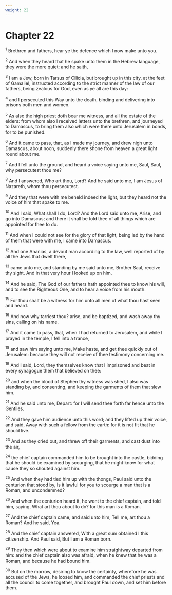 ```yaml
---
weight: 22
---
```


# Chapter 22

<sup>1</sup> Brethren and fathers, hear ye the defence which I now make unto you. 

<sup>2</sup> And when they heard that he spake unto them in the Hebrew language, they were the more quiet: and he saith, 

<sup>3</sup> I am a Jew, born in Tarsus of Cilicia, but brought up in this city, at the feet of Gamaliel, instructed according to the strict manner of the law of our fathers, being zealous for God, even as ye all are this day: 

<sup>4</sup> and I persecuted this Way unto the death, binding and delivering into prisons both men and women. 

<sup>5</sup> As also the high priest doth bear me witness, and all the estate of the elders: from whom also I received letters unto the brethren, and journeyed to Damascus, to bring them also which were there unto Jerusalem in bonds, for to be punished. 

<sup>6</sup> And it came to pass, that, as I made my journey, and drew nigh unto Damascus, about noon, suddenly there shone from heaven a great light round about me. 

<sup>7</sup> And I fell unto the ground, and heard a voice saying unto me, Saul, Saul, why persecutest thou me? 

<sup>8</sup> And I answered, Who art thou, Lord? And he said unto me, I am Jesus of Nazareth, whom thou persecutest. 

<sup>9</sup> And they that were with me beheld indeed the light, but they heard not the voice of him that spake to me. 

<sup>10</sup> And I said, What shall I do, Lord? And the Lord said unto me, Arise, and go into Damascus; and there it shall be told thee of all things which are appointed for thee to do. 

<sup>11</sup> And when I could not see for the glory of that light, being led by the hand of them that were with me, I came into Damascus. 

<sup>12</sup> And one Ananias, a devout man according to the law, well reported of by all the Jews that dwelt there, 

<sup>13</sup> came unto me, and standing by me said unto me, Brother Saul, receive thy sight. And in that very hour I looked up on him. 

<sup>14</sup> And he said, The God of our fathers hath appointed thee to know his will, and to see the Righteous One, and to hear a voice from his mouth. 

<sup>15</sup> For thou shalt be a witness for him unto all men of what thou hast seen and heard. 

<sup>16</sup> And now why tarriest thou? arise, and be baptized, and wash away thy sins, calling on his name. 

<sup>17</sup> And it came to pass, that, when I had returned to Jerusalem, and while I prayed in the temple, I fell into a trance, 

<sup>18</sup> and saw him saying unto me, Make haste, and get thee quickly out of Jerusalem: because they will not receive of thee testimony concerning me. 

<sup>19</sup> And I said, Lord, they themselves know that I imprisoned and beat in every synagogue them that believed on thee: 

<sup>20</sup> and when the blood of Stephen thy witness was shed, I also was standing by, and consenting, and keeping the garments of them that slew him. 

<sup>21</sup> And he said unto me, Depart: for I will send thee forth far hence unto the Gentiles. 

<sup>22</sup> And they gave him audience unto this word; and they lifted up their voice, and said, Away with such a fellow from the earth: for it is not fit that he should live. 

<sup>23</sup> And as they cried out, and threw off their garments, and cast dust into the air, 

<sup>24</sup> the chief captain commanded him to be brought into the castle, bidding that he should be examined by scourging, that he might know for what cause they so shouted against him. 

<sup>25</sup> And when they had tied him up with the thongs, Paul said unto the centurion that stood by, Is it lawful for you to scourge a man that is a Roman, and uncondemned? 

<sup>26</sup> And when the centurion heard it, he went to the chief captain, and told him, saying, What art thou about to do? for this man is a Roman. 

<sup>27</sup> And the chief captain came, and said unto him, Tell me, art thou a Roman? And he said, Yea. 

<sup>28</sup> And the chief captain answered, With a great sum obtained I this citizenship. And Paul said, But I am a Roman born. 

<sup>29</sup> They then which were about to examine him straightway departed from him: and the chief captain also was afraid, when he knew that he was a Roman, and because he had bound him. 

<sup>30</sup> But on the morrow, desiring to know the certainty, wherefore he was accused of the Jews, he loosed him, and commanded the chief priests and all the council to come together, and brought Paul down, and set him before them. 


